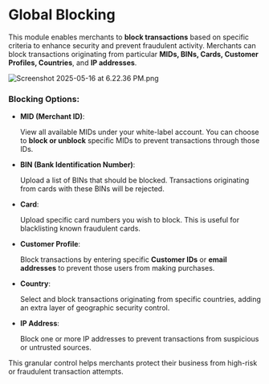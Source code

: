 # Global Blocking

This module enables merchants to **block transactions** based on specific criteria to enhance security and prevent fraudulent activity. Merchants can block transactions originating from particular **MIDs, BINs, Cards, Customer Profiles, Countries**, and **IP addresses**.

![Screenshot 2025-05-16 at 6.22.36 PM.png](/img/Screenshot_2025-05-16_at_6.22.36_PM.png)

### **Blocking Options:**

- **MID (Merchant ID)**:
    
    View all available MIDs under your white-label account. You can choose to **block or unblock** specific MIDs to prevent transactions through those IDs.
    
- **BIN (Bank Identification Number)**:
    
    Upload a list of BINs that should be blocked. Transactions originating from cards with these BINs will be rejected.
    
- **Card**:
    
    Upload specific card numbers you wish to block. This is useful for blacklisting known fraudulent cards.
    
- **Customer Profile**:
    
    Block transactions by entering specific **Customer IDs** or **email addresses** to prevent those users from making purchases.
    
- **Country**:
    
    Select and block transactions originating from specific countries, adding an extra layer of geographic security control.
    
- **IP Address**:
    
    Block one or more IP addresses to prevent transactions from suspicious or untrusted sources.
    

This granular control helps merchants protect their business from high-risk or fraudulent transaction attempts.